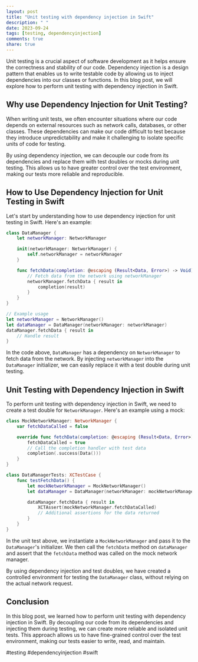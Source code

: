 ```yaml
---
layout: post
title: "Unit testing with dependency injection in Swift"
description: " "
date: 2023-09-24
tags: [testing, dependencyinjection]
comments: true
share: true
---
```


Unit testing is a crucial aspect of software development as it helps ensure the correctness and stability of our code. Dependency injection is a design pattern that enables us to write testable code by allowing us to inject dependencies into our classes or functions. In this blog post, we will explore how to perform unit testing with dependency injection in Swift.

## Why use Dependency Injection for Unit Testing?

When writing unit tests, we often encounter situations where our code depends on external resources such as network calls, databases, or other classes. These dependencies can make our code difficult to test because they introduce unpredictability and make it challenging to isolate specific units of code for testing.

By using dependency injection, we can decouple our code from its dependencies and replace them with test doubles or mocks during unit testing. This allows us to have greater control over the test environment, making our tests more reliable and reproducible.

## How to Use Dependency Injection for Unit Testing in Swift

Let's start by understanding how to use dependency injection for unit testing in Swift. Here's an example:

```swift
class DataManager {
    let networkManager: NetworkManager

    init(networkManager: NetworkManager) {
        self.networkManager = networkManager
    }

    func fetchData(completion: @escaping (Result<Data, Error>) -> Void) {
        // Fetch data from the network using networkManager
        networkManager.fetchData { result in
            completion(result)
        }
    }
}

// Example usage
let networkManager = NetworkManager()
let dataManager = DataManager(networkManager: networkManager)
dataManager.fetchData { result in
    // Handle result
}
```

In the code above, `DataManager` has a dependency on `NetworkManager` to fetch data from the network. By injecting `networkManager` into the `DataManager` initializer, we can easily replace it with a test double during unit testing.

## Unit Testing with Dependency Injection in Swift

To perform unit testing with dependency injection in Swift, we need to create a test double for `NetworkManager`. Here's an example using a mock:

```swift
class MockNetworkManager: NetworkManager {
    var fetchDataCalled = false

    override func fetchData(completion: @escaping (Result<Data, Error>) -> Void) {
        fetchDataCalled = true
        // Call the completion handler with test data
        completion(.success(Data()))
    }
}

class DataManagerTests: XCTestCase {
    func testFetchData() {
        let mockNetworkManager = MockNetworkManager()
        let dataManager = DataManager(networkManager: mockNetworkManager)

        dataManager.fetchData { result in
            XCTAssert(mockNetworkManager.fetchDataCalled)
            // Additional assertions for the data returned
        }
    }
}
```

In the unit test above, we instantiate a `MockNetworkManager` and pass it to the `DataManager`'s initializer. We then call the `fetchData` method on `dataManager` and assert that the `fetchData` method was called on the mock network manager.

By using dependency injection and test doubles, we have created a controlled environment for testing the `DataManager` class, without relying on the actual network request.

## Conclusion

In this blog post, we learned how to perform unit testing with dependency injection in Swift. By decoupling our code from its dependencies and injecting them during testing, we can create more reliable and isolated unit tests. This approach allows us to have fine-grained control over the test environment, making our tests easier to write, read, and maintain.

#testing #dependencyinjection #swift